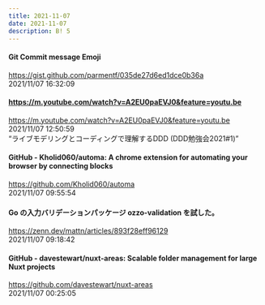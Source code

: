 ```yaml
---
title: 2021-11-07
date: 2021-11-07
description: B! 5
---
```


#### Git Commit message Emoji
https://gist.github.com/parmentf/035de27d6ed1dce0b36a<br>
2021/11/07 16:32:09<br>


#### https://m.youtube.com/watch?v=A2EU0paEVJ0&feature=youtu.be
https://m.youtube.com/watch?v=A2EU0paEVJ0&feature=youtu.be<br>
2021/11/07 12:50:59<br>
“ライブモデリングとコーディングで理解するDDD (DDD勉強会2021#1)”


#### GitHub - Kholid060/automa: A chrome extension for automating your browser by connecting blocks
https://github.com/Kholid060/automa<br>
2021/11/07 09:55:54<br>


#### Go の入力バリデーションパッケージ ozzo-validation を試した。
https://zenn.dev/mattn/articles/893f28eff96129<br>
2021/11/07 09:18:42<br>


#### GitHub - davestewart/nuxt-areas: Scalable folder management for large Nuxt projects
https://github.com/davestewart/nuxt-areas<br>
2021/11/07 00:25:05<br>


